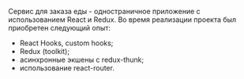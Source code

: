 Сервис для заказа еды - одностраничное приложение с использованием React и Redux. Во время реализации проекта был приобретен следующий опыт:

- React Hooks, custom hooks;
- Redux (toolkit);
- асинхронные экшены с redux-thunk;
- использование react-router.
